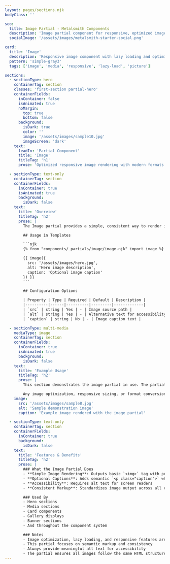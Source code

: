```yaml
---
layout: pages/sections.njk
bodyClass: ''

seo:
  title: Image Partial - Metalsmith Components
  description: 'Image partial component for responsive, optimized image rendering'
  socialImage: '/assets/images/metalsmith-starter-social.png'

card:
  title: 'Image'
  description: 'Responsive image component with lazy loading and optimization'
  pattern: 'simple-gray3'
  tags: ['image', 'media', 'responsive', 'lazy-load', 'picture']

sections:
  - sectionType: hero
    containerTag: section
    classes: 'first-section partial-hero'
    containerFields:
      inContainer: false
      isAnimated: true
      noMargin:
        top: true
        bottom: false
      background:
        isDark: true
        color: ''
        image: '/assets/images/sample10.jpg'
        imageScreen: 'dark'
    text:
      leadIn: 'Partial Component'
      title: 'Image'
      titleTag: 'h1'
      prose: 'Optimized responsive image rendering with modern formats'

  - sectionType: text-only
    containerTag: section
    containerFields:
      inContainer: true
      isAnimated: true
      background:
        isDark: false
    text:
      title: 'Overview'
      titleTag: 'h2'
      prose: |
        The Image partial provides a simple, consistent way to render images with optional captions. It ensures proper semantic markup and accessibility attributes for all image display throughout the component system.

        ## Usage in Templates

        ```njk
        {% from "components/_partials/image/image.njk" import image %}

        {{ image({
          src: '/assets/images/hero.jpg',
          alt: 'Hero image description',
          caption: 'Optional image caption'
        }) }}
        ```

        ## Configuration Options

        | Property | Type | Required | Default | Description |
        |----------|------|----------|---------|-------------|
        | `src` | string | Yes | - | Image source path |
        | `alt` | string | Yes | - | Alternative text for accessibility |
        | `caption` | string | No | - | Image caption text |

  - sectionType: multi-media
    mediaType: image
    containerTag: section
    containerFields:
      inContainer: true
      isAnimated: true
      background:
        isDark: false
    text:
      title: 'Example Usage'
      titleTag: 'h2'
      prose: |
        This section demonstrates the image partial in use. The partial renders a simple image with semantic markup.

        Any image optimization, responsive sizing, or format conversion is handled by the build process, not the partial itself.
    image:
      src: '/assets/images/sample8.jpg'
      alt: 'Sample demonstration image'
      caption: 'Example image rendered with the image partial'

  - sectionType: text-only
    containerTag: section
    containerFields:
      inContainer: true
      background:
        isDark: false
    text:
      title: 'Features & Benefits'
      titleTag: 'h2'
      prose: |
        ### What the Image Partial Does
        - **Simple Image Rendering**: Outputs basic `<img>` tag with proper attributes
        - **Optional Captions**: Adds semantic `<p class="caption">` when caption is provided
        - **Accessibility**: Requires alt text for screen readers
        - **Consistent Markup**: Standardizes image output across all components

        ### Used By
        - Hero sections
        - Media sections
        - Card components
        - Gallery displays
        - Banner sections
        - And throughout the component system

        ### Notes
        - Image optimization, lazy loading, and responsive features are handled by the metalsmith-optimize-images plugin, not this partial
        - This partial focuses on semantic markup and consistency
        - Always provide meaningful alt text for accessibility
        - The partial ensures all images follow the same HTML structure
---
```

